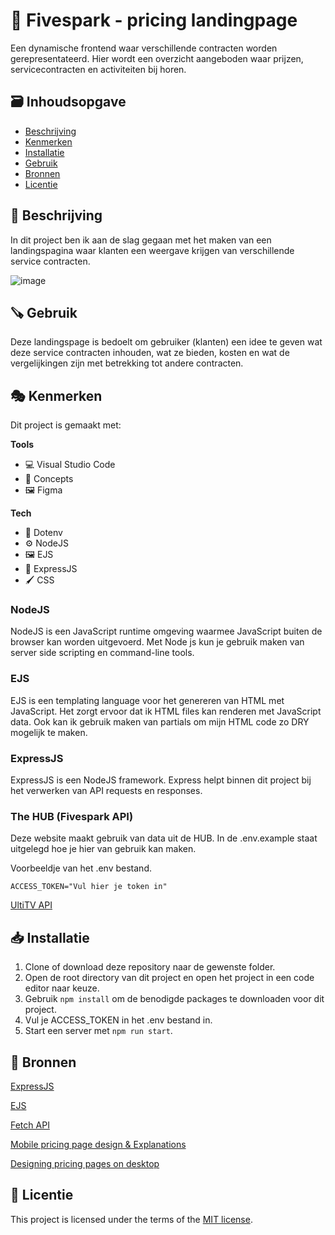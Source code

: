 # 📣 Fivespark - pricing landingpage
<!-- Geef je project een titel en schrijf in één zin wat het is -->
Een dynamische frontend waar verschillende contracten worden gerepresentateerd. Hier wordt een overzicht aangeboden waar prijzen, servicecontracten en activiteiten bij horen.

## 🗃️ Inhoudsopgave

  * [Beschrijving](#-beschrijving)
  * [Kenmerken](#-kenmerken)
  * [Installatie](#-installatie)
  * [Gebruik](#-gebruik)
  * [Bronnen](#-bronnen)
  * [Licentie](#-licentie)

## 📜 Beschrijving
<!-- Bij Beschrijving staat kort beschreven wat voor project het is en wat je hebt gemaakt -->
<!-- Voeg een mooie poster visual toe 📸 -->
<!-- Voeg een link toe naar Github Pages 🌐-->
In dit project ben ik aan de slag gegaan met het maken van een landingspagina waar klanten een weergave krijgen van verschillende service contracten.

![image](https://github.com/Siem-P/fivespark/assets/64197688/0f6c62c0-dc6e-4b04-9f29-ef7d77330091)


## 🪚 Gebruik
<!-- Bij Gebruik staat de user story, hoe het werkt en wat je er mee kan. -->
Deze landingspage is bedoelt om gebruiker (klanten) een idee te geven wat deze service contracten inhouden, wat ze bieden, kosten en wat de vergelijkingen zijn met betrekking tot andere contracten.

## 🎭 Kenmerken
<!-- Bij Kenmerken staat welke technieken zijn gebruikt en hoe. Wat is de HTML structuur? Wat zijn de belangrijkste dingen in CSS? Wat is er met JS gedaan en hoe? Misschien heb je iets met NodeJS gedaan, of heb je een framwork of library gebruikt? -->
Dit project is gemaakt met: 

**Tools**
  * 💻 Visual Studio Code
  * 🎨 Concepts
  * 🖼 Figma

**Tech**
  * 🔑 Dotenv
  * ⚙️ NodeJS
  * 🖼️ EJS
  * 📡 ExpressJS
  * 🖌️ CSS  

### NodeJS
NodeJS is een JavaScript runtime omgeving waarmee JavaScript buiten de browser kan worden uitgevoerd. Met Node js kun je gebruik maken van server side scripting en command-line tools.

### EJS
EJS is een templating language voor het genereren van HTML met JavaScript. Het zorgt ervoor dat ik HTML files kan renderen met JavaScript data. Ook kan ik gebruik maken van partials om mijn HTML code zo DRY mogelijk te maken.

### ExpressJS
ExpressJS is een NodeJS framework. Express helpt binnen dit project bij het verwerken van API requests en responses.

### The HUB (Fivespark API)
Deze website maakt gebruik van data uit de HUB. In de .env.example staat uitgelegd hoe je hier van gebruik kan maken.

Voorbeeldje van het .env bestand.
```
ACCESS_TOKEN="Vul hier je token in"
```

[UltiTV API](https://github.com/Tristandemuijnck/ultitv-api-svelte/tree/api)

## 📥 Installatie
<!-- Bij Instalatie staat hoe een andere developer aan jouw repo kan werken -->

1. Clone of download deze repository naar de gewenste folder.
2. Open de root directory van dit project en open het project in een code editor naar keuze.
3. Gebruik ```npm install``` om de benodigde packages te downloaden voor dit project.
5. Vul je ACCESS_TOKEN in het .env bestand in.
6. Start een server met ```npm run start```.

## 📘 Bronnen
[ExpressJS](https://expressjs.com/en/4x/api.html)

[EJS](https://ejs.co/#docs)

[Fetch API](https://www.javascripttutorial.net/javascript-fetch-api/)

[Mobile pricing page design & Explanations](https://cxl.com/blog/mobile-saas-pricing-pages/)

[Designing pricing pages on desktop](https://webflow.com/blog/pricing-page-examples?utm_source=google&utm_medium=search&utm_campaign=Google-Search-Dynamic-Search-Ads-Global-BBSS&utm_term=dsa-1729073414788___617245336990___ss_paid-bb&gclid=Cj0KCQjw7aqkBhDPARIsAKGa0oKPzGmpp54st40OniURR4GE8xvIPMLT-QTFFy_stRCtPgQSG73_ujMaAu7wEALw_wcB)


## 🪪 Licentie

This project is licensed under the terms of the [MIT license](./LICENSE).
